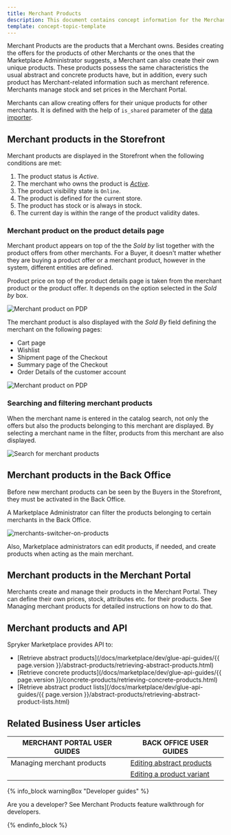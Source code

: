 ```yaml
---
title: Merchant Products
description: This document contains concept information for the Merchant Products feature in the Spryker Commerce OS.
template: concept-topic-template
---
```


Merchant Products are the products that a Merchant owns. Besides creating the offers for the products of other Merchants or the ones that the Marketplace Administrator suggests, a Merchant can also create their own unique products. These products possess the same characteristics the usual abstract and concrete products have, but in addition, every such product has Merchant-related information such as merchant reference. Merchants manage stock and set prices in the Merchant Portal. 

Merchants can allow creating offers for their unique products for other merchants. It is defined with the help of `is_shared` parameter of the [data importer](https://spryker-docs.herokuapp.com/docs/marketplace/dev/data-import/202106.0/file-details-merchant-product-csv.html). 

## Merchant products in the Storefront

Merchant products are displayed in the Storefront when the following conditions are met:

1. The product status is *Active*.
2. The merchant who owns the product is [*Active*](https://spryker-docs.herokuapp.com/docs/marketplace/user/back-office-user-guides/202106.0/marketplace/merchants/managing-merchants.html#activating-and-deactivating-merchants).
3. The product visibility state is `Online`.
4. The product is defined for the current store.
5. The product has stock or is always in stock.
6. The current day is within the range of the product validity dates.

### Merchant product on the product details page

Merchant product appears on top of the the *Sold by* list together with the product offers from other merchants. For a Buyer, it doesn't matter whether they are buying a product offer or a merchant product, however in the system, different entities are defined.

Product price on top of the product details page is taken from the merchant product or the product offer. It depends on the option selected in the *Sold by* box.

![Merchant product on PDP](https://spryker.s3.eu-central-1.amazonaws.com/docs/Marketplace/user+guides/Features/Marketplace+product/merchant-product-on-pdp.png)

The merchant product is also displayed with the *Sold By* field defining the merchant on the following pages:

- Cart page
- Wishlist
- Shipment page of the Checkout
- Summary page of the Checkout
- Order Details of the customer account

![Merchant product on PDP](https://spryker.s3.eu-central-1.amazonaws.com/docs/Marketplace/user+guides/Features/Marketplace+product/add-merchant-product-to-wl-and-from-wh-to-cart.gif)


### Searching and filtering merchant products
When the merchant name is entered in the catalog search, not only the offers but also the products belonging to this merchant are displayed. By selecting a merchant name in the filter, products from this merchant are also displayed.

![Search for merchant products](https://spryker.s3.eu-central-1.amazonaws.com/docs/Marketplace/user+guides/Features/Marketplace+product/search-for-products-by-name-and-sku.gif)


## Merchant products in the Back Office
Before new merchant products can be seen by the Buyers in the Storefront, they must be activated <!---LINK--> in the Back Office.

A Marketplace Administrator can filter the products belonging to certain merchants in the Back Office.

![merchants-switcher-on-products](https://spryker.s3.eu-central-1.amazonaws.com/docs/Marketplace/user+guides/Features/Marketplace+product/filter-merchant-productsby-merchant-back-office.gif)

Also, Marketplace administrators can edit products, if needed, and create products when acting as the main merchant<!---LINK-->.

## Merchant products in the Merchant Portal
Merchants create and manage their products <!---LINK--> in the Merchant Portal. They can define their own prices, stock, attributes etc. for their products. See Managing merchant products <!---LINK--> for detailed instructions on how to do that.

## Merchant products and API

Spryker Marketplace provides API to:

- [Retrieve abstract products](/docs/marketplace/dev/glue-api-guides/{{ page.version }}/abstract-products/retrieving-abstract-products.html)
- [Retrieve concrete products](/docs/marketplace/dev/glue-api-guides/{{ page.version }}/concrete-products/retrieving-concrete-products.html)
- [Retrieve abstract product lists](/docs/marketplace/dev/glue-api-guides/{{ page.version }}/abstract-products/retrieving-abstract-product-lists.html)

## Related Business User articles

| MERCHANT PORTAL USER GUIDES  | BACK OFFICE USER GUIDES |
| -------------------- | ----------------------- |
| Managing merchant products <!---LINK--> | [Editing abstract products](https://documentation.spryker.com/docs/editing-abstract-products) |
| | [Editing a product variant](https://documentation.spryker.com/docs/editing-a-product-variant) |

{% info_block warningBox "Developer guides" %}

Are you a developer? See Merchant Products <!---LINK--> feature walkthrough for developers.

{% endinfo_block %}